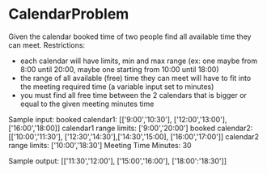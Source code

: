 # CalendarProblem

Given the calendar booked time of two people find all available time they can meet.
Restrictions:
- each calendar will have limits, min and max range (ex: one maybe from 8:00 until 20:00,
maybe one starting from 10:00 until 18:00)
- the range of all available (free) time they can meet will have to fit into the meeting
required time (a variable input set to minutes)
- you must find all free time between the 2 calendars that is bigger or equal to the given
meeting minutes time

Sample input:
booked calendar1: [['9:00','10:30'], ['12:00','13:00'], ['16:00','18:00]]
calendar1 range limits: ['9:00','20:00']
booked calendar2: [['10:00','11:30'], ['12:30','14:30'],['14:30','15:00], ['16:00','17:00']]
calendar2 range limits: ['10:00','18:30']
Meeting Time Minutes: 30

Sample output:
[['11:30','12:00'], ['15:00','16:00'], ['18:00':'18:30']]
